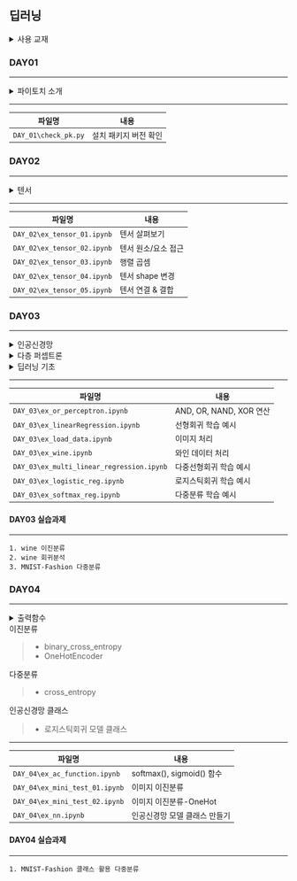 ## 딥러닝

<details>
<summary>사용 교재</summary>

![](./images/파이토치%20딥러닝%20마스터.png)

</details>

### DAY01

---

<details>
<summary> 파이토치 소개 </summary>

> -   파이토치 가상환경 생성
> -   파이토치 버전 확인

</details>

---

| 파일명               | 내용                  |
| -------------------- | --------------------- |
| `DAY_01\check_pk.py` | 설치 패키지 버전 확인 |

### DAY02

---

<details>
<summary> 텐서 </summary>

> -   텐서 타입
> -   텐서 속성
> -   텐서 연산
> -   텐서 변환
> -   텐서 결합

</details>

---

| 파일명                      | 내용                |
| --------------------------- | ------------------- |
| `DAY_02\ex_tensor_01.ipynb` | 텐서 살펴보기       |
| `DAY_02\ex_tensor_02.ipynb` | 텐서 원소/요소 접근 |
| `DAY_02\ex_tensor_03.ipynb` | 행렬 곱셈           |
| `DAY_02\ex_tensor_04.ipynb` | 텐서 shape 변경     |
| `DAY_02\ex_tensor_05.ipynb` | 텐서 연결 & 결합    |

### DAY03

---

<details>
<summary> 인공신경망 </summary>

> -   퍼셉트론 원리
> -   퍼셉트론 증명

</details>
<details>
<summary> 다층 퍼셉트론 </summary>

> -   다층 퍼셉트론 소개
> -   다층 퍼셉트론 동작원리
> -   기울기 소실/폭주

</details>
<details>
<summary> 딥러닝 기초 </summary>

> -   선형회귀
> -   다중선형회귀
> -   로지스틱회귀
> -   다중분류

</details>

---

| 파일명                                    | 내용                    |
| ----------------------------------------- | ----------------------- |
| `DAY_03\ex_or_perceptron.ipynb`           | AND, OR, NAND, XOR 연산 |
| `DAY_03\ex_linearRegression.ipynb`        | 선형회귀 학습 예시      |
| `DAY_03\ex_load_data.ipynb`               | 이미지 처리             |
| `DAY_03\ex_wine.ipynb`                    | 와인 데이터 처리        |
| `DAY_03\ex_multi_linear_regression.ipynb` | 다중선형회귀 학습 예시  |
| `DAY_03\ex_logistic_reg.ipynb`            | 로지스틱회귀 학습 예시  |
| `DAY_03\ex_softmax_reg.ipynb`             | 다중분류 학습 예시      |

#### DAY03 실습과제

---

    1. wine 이진분류
    2. wine 회귀분석
    3. MNIST-Fashion 다중분류

### DAY04

---

<details>
<summary> 출력함수 </summary>

> -   sigmoid
> -   softmax

</details>
<summary> 이진분류 </summary>

> -   binary_cross_entropy
> -   OneHotEncoder

</details>
<summary> 다중분류 </summary>

> -   cross_entropy

</details>
<summary> 인공신경망 클래스 </summary>

> -   로지스틱회귀 모델 클래스

</details>

---

| 파일명                         | 내용                          |
| ------------------------------ | ----------------------------- |
| `DAY_04\ex_ac_function.ipynb`  | softmax(), sigmoid() 함수     |
| `DAY_04\ex_mini_test_01.ipynb` | 이미지 이진분류               |
| `DAY_04\ex_mini_test_02.ipynb` | 이미지 이진분류-OneHot        |
| `DAY_04\ex_nn.ipynb`           | 인공신경망 모델 클래스 만들기 |

#### DAY04 실습과제

---

    1. MNIST-Fashion 클래스 활용 다중분류
